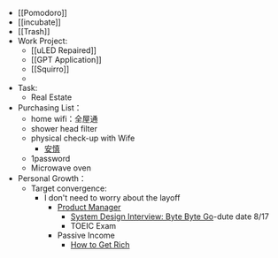 - [[Pomodoro]]
- [[incubate]]
- [[Trash]]
- Work Project: 
    - [[uLED Repaired]]
    - [[GPT Application]]
    - [[Squirro]]
    - 
- Task:
    - Real Estate
- Purchasing List：
    - home wifi：全屋通
    - shower head filter
    - physical check-up with Wife
        - [安慎](]https://www.ansn-health.com.tw/)
    - 1password
    - Microwave oven
- Personal Growth： 
    - Target convergence:
        - I don't need to worry about the layoff
            - [Product Manager](https://roamresearch.com/#/app/products_management/page/CEwd4GpA8)
                - [System Design Interview: Byte Byte Go](https://bytebytego.com/courses/system-design-interview/foreword)-dute date 8/17
                - TOEIC Exam
            - Passive Income
                - [How to Get Rich](https://nav.al/rich) 
